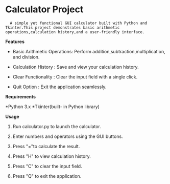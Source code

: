 # Calculator Project

      A simple yet functional GUI calculator built with Python and Tkinter.This project demonstrates basic arithmetic operations,calculation history,and a user-friendly interface.

**Features**
 
  * Basic Arithmetic Operations: Perform addition,subtraction,multiplication, and division. 

  * Calculation History : Save and view your calculation history.

  * Clear Functionality : Clear the input field with a single click. 

  * Quit Option : Exit the application seamlessly.
  

**Requirements**

   *Python 3.x
   *Tkinter(built- in Python library)


**Usage**

  1. Run calculator.py to launch the calculator.

  2. Enter numbers and operators using the GUI buttons.

  3. Press "="to calculate the result.

  4. Press "H" to view calculation history.

  5. Press "C" to clear the input field.

  6. Press "Q" to exit the application.
